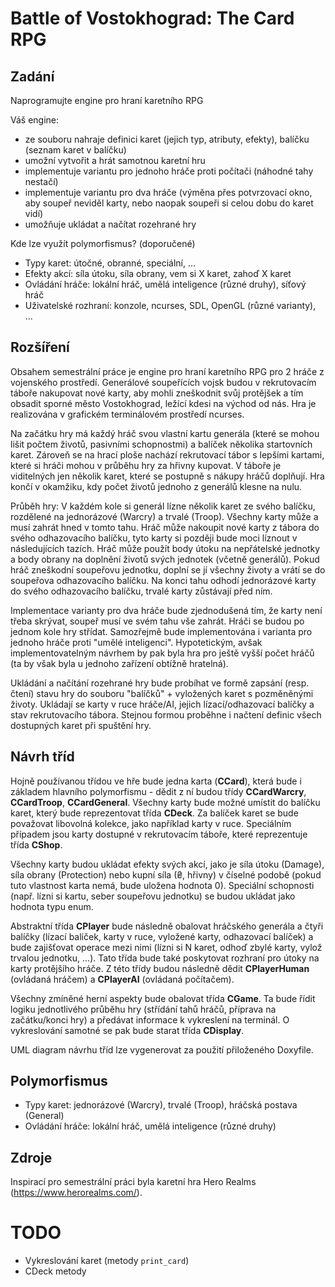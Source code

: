 # Battle of Vostokhograd: The Card RPG

## Zadání

Naprogramujte engine pro hraní karetního RPG

Váš engine:

- ze souboru nahraje definici karet (jejich typ, atributy, efekty), balíčku (seznam karet v balíčku)
- umožní vytvořit a hrát samotnou karetní hru
- implementuje variantu pro jednoho hráče proti počítači (náhodné tahy nestačí)
- implementuje variantu pro dva hráče (výměna přes potvrzovací okno, aby soupeř neviděl karty, nebo naopak soupeři si celou dobu do karet vidí)
- umožňuje ukládat a načítat rozehrané hry

Kde lze využít polymorfismus? (doporučené)

- Typy karet: útočné, obranné, speciální, ...
- Efekty akcí: síla útoku, síla obrany, vem si X karet, zahoď X karet
- Ovládání hráče: lokální hráč, umělá inteligence (různé druhy), síťový hráč
- Uživatelské rozhraní: konzole, ncurses, SDL, OpenGL (různé varianty), ...

## Rozšíření

Obsahem semestrální práce je engine pro hraní karetního RPG pro 2 hráče z vojenského prostředí. Generálové soupeřících vojsk budou v rekrutovacím táboře nakupovat nové karty, aby mohli zneškodnit svůj protějšek a tím obsadit sporné město Vostokhograd, ležící kdesi na východ od nás. Hra je realizována v grafickém terminálovém prostředí ncurses.

Na začátku hry má každý hráč svou vlastní kartu generála (které se mohou lišit počtem životů, pasivními schopnostmi) a balíček několika startovních karet. Zároveň se na hrací ploše nachází rekrutovací tábor s lepšími kartami, které si hráči mohou v průběhu hry za hřivny kupovat. V táboře je viditelných jen několik karet, které se postupně s nákupy hráčů doplňují. Hra končí v okamžiku, kdy počet životů jednoho z generálů klesne na nulu.

Průběh hry: V každém kole si generál lízne několik karet ze svého balíčku, rozdělené na jednorázové (Warcry) a trvalé (Troop). Všechny karty může a musí zahrát hned v tomto tahu. Hráč může nakoupit nové karty z tábora do svého odhazovacího balíčku, tyto karty si později bude moci líznout v následujících tazích. Hráč může použít body útoku na nepřátelské jednotky a body obrany na doplnění životů svých jednotek (včetně generálů). Pokud hráč zneškodní soupeřovu jednotku, doplní se jí všechny životy a vrátí se do soupeřova odhazovacího balíčku. Na konci tahu odhodí jednorázové karty do svého odhazovacího balíčku, trvalé karty zůstávají před ním.

Implementace varianty pro dva hráče bude zjednodušená tím, že karty není třeba skrývat, soupeř musí ve svém tahu vše zahrát. Hráči se budou po jednom kole hry střídat. Samozřejmě bude implementována i varianta pro jednoho hráče proti "umělé inteligenci". Hypotetickým, avšak implementovatelným návrhem by pak byla hra pro ještě vyšší počet hráčů (ta by však byla u jednoho zařízení obtížně hratelná).

Ukládání a načítání rozehrané hry bude probíhat ve formě zapsání (resp. čtení) stavu hry do souboru "balíčků" + vyložených karet s pozměněnými životy. Ukládají se karty v ruce hráče/AI, jejich lízací/odhazovací balíčky a stav rekrutovacího tábora. Stejnou formou proběhne i načtení definic všech dostupných karet při spuštění hry.

## Návrh tříd

Hojně používanou třídou ve hře bude jedna karta (**CCard**), která bude i základem hlavního polymorfismu - dědit z ní budou třídy **CCardWarcry**, **CCardTroop**, **CCardGeneral**. Všechny karty bude možné umístit do balíčku karet, který bude reprezentovat třída **CDeck**. Za balíček karet se bude považovat libovolná kolekce, jako například karty v ruce. Speciálním případem jsou karty dostupné v rekrutovacím táboře, které reprezentuje třída **CShop**.

Všechny karty budou ukládat efekty svých akcí, jako je síla útoku (Damage), síla obrany (Protection) nebo kupní síla (₴, hřivny) v číselné podobě (pokud tuto vlastnost karta nemá, bude uložena hodnota 0). Speciální schopnosti (např. lízni si kartu, seber soupeřovu jednotku) se budou ukládat jako hodnota typu enum.

Abstraktní třída **CPlayer** bude následně obalovat hráčského generála a čtyři balíčky (lízací balíček, karty v ruce, vyložené karty, odhazovací balíček) a bude zajišťovat operace mezi nimi (lízni si N karet, odhoď zbylé karty, vylož trvalou jednotku, ...). Tato třída bude také poskytovat rozhraní pro útoky na karty protějšího hráče. Z této třídy budou následně dědit **CPlayerHuman** (ovládaná hráčem) a **CPlayerAI** (ovládaná počítačem).

Všechny zmíněné herní aspekty bude obalovat třída **CGame**. Ta bude řídit logiku jednotlivého průběhu hry (střídání tahů hráčů, příprava na začátku/konci hry) a předávat informace k vykreslení na terminál. O vykreslování samotné se pak bude starat třída **CDisplay**.

UML diagram návrhu tříd lze vygenerovat za použití přiloženého Doxyfile.

## Polymorfismus

- Typy karet: jednorázové (Warcry), trvalé (Troop), hráčská postava (General)
- Ovládání hráče: lokální hráč, umělá inteligence (různé druhy)

## Zdroje

Inspirací pro semestrální práci byla karetní hra Hero Realms (https://www.herorealms.com/).

# TODO

- Vykreslování karet (metody `print_card`)
- CDeck metody